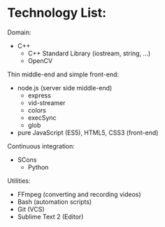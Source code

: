 Technology List:
================

Domain:
- C++
  - C++ Standard Library (iostream, string, ...)
  - OpenCV

Thin middle-end and simple front-end:
- node.js (server side middle-end)
  - express
  - vid-streamer
  - colors
  - execSync
  - glob
- pure JavaScript (ES5), HTML5, CSS3 (front-end)

Continuous integration:
- SCons
  - Python

Utilities:
- FFmpeg (converting and recording videos)
- Bash (automation scripts)
- Git (VCS)
- Sublime Text 2 (Editor)